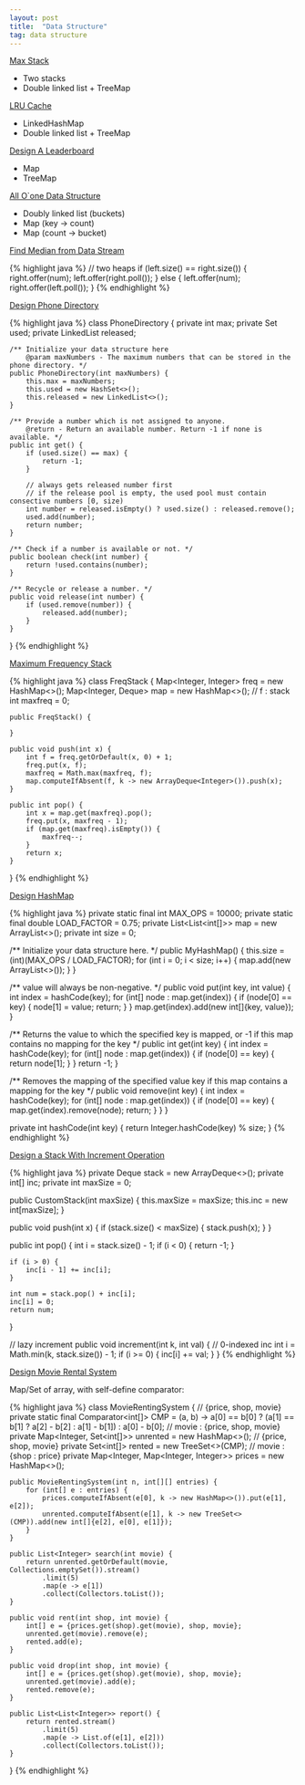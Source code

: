 ```yaml
---
layout: post
title:  "Data Structure"
tag: data structure
---
```


[Max Stack][max-stack]

* Two stacks
* Double linked list + TreeMap<Node>

[LRU Cache][lru-cache]

* LinkedHashMap
* Double linked list + TreeMap<Node>

[Design A Leaderboard][design-a-leaderboard]

* Map
* TreeMap

[All O`one Data Structure][all-oone-data-structure]

* Doubly linked list (buckets)
* Map (key -> count)
* Map (count -> bucket)

[Find Median from Data Stream][find-median-from-data-stream]

{% highlight java %}
// two heaps
if (left.size() == right.size()) {
    right.offer(num);
    left.offer(right.poll());
} else {
    left.offer(num);
    right.offer(left.poll());
}
{% endhighlight %}

[Design Phone Directory][design-phone-directory]

{% highlight java %}
class PhoneDirectory {
    private int max;
    private Set<Integer> used;
    private LinkedList<Integer> released;

    /** Initialize your data structure here
        @param maxNumbers - The maximum numbers that can be stored in the phone directory. */
    public PhoneDirectory(int maxNumbers) {
        this.max = maxNumbers;
        this.used = new HashSet<>();
        this.released = new LinkedList<>();
    }
    
    /** Provide a number which is not assigned to anyone.
        @return - Return an available number. Return -1 if none is available. */
    public int get() {
        if (used.size() == max) {
            return -1;
        }
        
        // always gets released number first
        // if the release pool is empty, the used pool must contain consective numbers [0, size)
        int number = released.isEmpty() ? used.size() : released.remove();
        used.add(number);
        return number;
    }
    
    /** Check if a number is available or not. */
    public boolean check(int number) {
        return !used.contains(number);
    }
    
    /** Recycle or release a number. */
    public void release(int number) {
        if (used.remove(number)) {
            released.add(number);
        }
    }
}
{% endhighlight %}

[Maximum Frequency Stack][maximum-frequency-stack]

{% highlight java %}
class FreqStack {
    Map<Integer, Integer> freq = new HashMap<>();
    Map<Integer, Deque<Integer>> map = new HashMap<>();  // f : stack
    int maxfreq = 0;

    public FreqStack() {

    }

    public void push(int x) {
        int f = freq.getOrDefault(x, 0) + 1;
        freq.put(x, f);
        maxfreq = Math.max(maxfreq, f);
        map.computeIfAbsent(f, k -> new ArrayDeque<Integer>()).push(x);
    }

    public int pop() {
        int x = map.get(maxfreq).pop();
        freq.put(x, maxfreq - 1);
        if (map.get(maxfreq).isEmpty()) {
            maxfreq--;
        }
        return x;
    }
}
{% endhighlight %}

[Design HashMap][design-hashmap]

{% highlight java %}
private static final int MAX_OPS = 10000;
private static final double LOAD_FACTOR = 0.75;
private List<List<int[]>> map = new ArrayList<>();
private int size = 0;

/** Initialize your data structure here. */
public MyHashMap() {
    this.size = (int)(MAX_OPS / LOAD_FACTOR);
    for (int i = 0; i < size; i++) {
        map.add(new ArrayList<>());
    }
}

/** value will always be non-negative. */
public void put(int key, int value) {
    int index = hashCode(key);
    for (int[] node : map.get(index)) {
        if (node[0] == key) {
            node[1] = value;
            return;
        }
    }
    map.get(index).add(new int[]{key, value});
}

/** Returns the value to which the specified key is mapped, or -1 if this map contains no mapping for the key */
public int get(int key) {
    int index = hashCode(key);
    for (int[] node : map.get(index)) {
        if (node[0] == key) {
            return node[1];
        }
    }
    return -1;
}

/** Removes the mapping of the specified value key if this map contains a mapping for the key */
public void remove(int key) {
    int index = hashCode(key);
    for (int[] node : map.get(index)) {
        if (node[0] == key) {
            map.get(index).remove(node);
            return;
        }
    }
}

private int hashCode(int key) {
    return Integer.hashCode(key) % size;
}
{% endhighlight %}

[Design a Stack With Increment Operation][design-a-stack-with-increment-operation]

{% highlight java %}
private Deque<Integer> stack = new ArrayDeque<>();
private int[] inc;
private int maxSize = 0;

public CustomStack(int maxSize) {
    this.maxSize = maxSize;
    this.inc = new int[maxSize];
}

public void push(int x) {
    if (stack.size() < maxSize) {
        stack.push(x);
    }
}

public int pop() {
    int i = stack.size() - 1;
    if (i < 0) {
        return -1;
    }

    if (i > 0) {
        inc[i - 1] += inc[i];
    }

    int num = stack.pop() + inc[i];
    inc[i] = 0;
    return num;
}

// lazy increment
public void increment(int k, int val) {
    // 0-indexed inc
    int i = Math.min(k, stack.size()) - 1;
    if (i >= 0) {
        inc[i] += val;
    }
}
{% endhighlight %}

[Design Movie Rental System][design-movie-rental-system]

Map/Set of array, with self-define comparator:

{% highlight java %}
class MovieRentingSystem {
    // {price, shop, movie}
    private static final Comparator<int[]> CMP = (a, b) -> a[0] == b[0] ? (a[1] == b[1] ? a[2] - b[2] : a[1] - b[1]) : a[0] - b[0];
    // movie : {price, shop, movie}
    private Map<Integer, Set<int[]>> unrented = new HashMap<>();
    // {price, shop, movie}
    private Set<int[]> rented = new TreeSet<>(CMP);
    // movie : {shop : price}
    private Map<Integer, Map<Integer, Integer>> prices = new HashMap<>();

    public MovieRentingSystem(int n, int[][] entries) {
        for (int[] e : entries) {
            prices.computeIfAbsent(e[0], k -> new HashMap<>()).put(e[1], e[2]);
            unrented.computeIfAbsent(e[1], k -> new TreeSet<>(CMP)).add(new int[]{e[2], e[0], e[1]});
        }
    }

    public List<Integer> search(int movie) {
        return unrented.getOrDefault(movie, Collections.emptySet()).stream()
            .limit(5)
            .map(e -> e[1])
            .collect(Collectors.toList());
    }

    public void rent(int shop, int movie) {
        int[] e = {prices.get(shop).get(movie), shop, movie};
        unrented.get(movie).remove(e);
        rented.add(e);
    }

    public void drop(int shop, int movie) {
        int[] e = {prices.get(shop).get(movie), shop, movie};
        unrented.get(movie).add(e);
        rented.remove(e);
    }

    public List<List<Integer>> report() {
        return rented.stream()
            .limit(5)
            .map(e -> List.of(e[1], e[2]))
            .collect(Collectors.toList());
    }
}
{% endhighlight %}

[all-oone-data-structure]: https://leetcode.com/problems/all-oone-data-structure/
[design-a-leaderboard]: https://leetcode.com/problems/design-a-leaderboard/
[design-a-stack-with-increment-operation]: https://leetcode.com/problems/design-a-stack-with-increment-operation/
[design-hashmap]: https://leetcode.com/problems/design-phone-hashmap/
[design-movie-rental-system]: https://leetcode.com/problems/design-movie-rental-system/
[design-phone-directory]: https://leetcode.com/problems/design-phone-directory/
[find-median-from-data-stream]: https://leetcode.com/problems/find-median-from-data-stream/
[lru-cache]: https://leetcode.com/problems/lru-cache/
[max-stack]: https://leetcode.com/problems/max-stack/
[maximum-frequency-stack]: https://leetcode.com/problems/maximum-frequency-stack/
